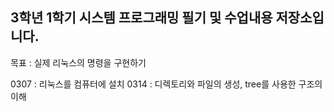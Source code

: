 <h2>3학년 1학기 시스템 프로그래밍 필기 및 수업내용 저장소입니다.</h2>

목표 : 실제 리눅스의 명령을 구현하기

0307 : 리눅스를 컴퓨터에 설치
0314 : 디렉토리와 파일의 생성, tree를 사용한 구조의 이해
